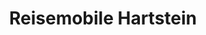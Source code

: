 ---
title: "Reisemobile Hartstein"
url: /villingen-schwenningen/reisemobile-hartstein/
shop: Allgemein
---